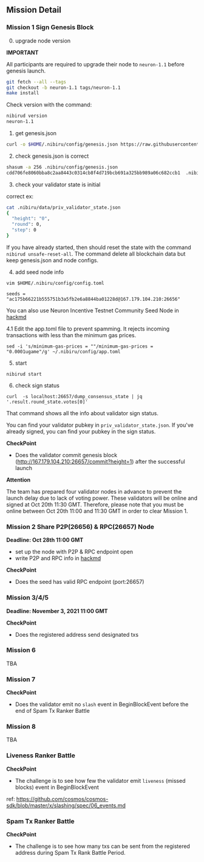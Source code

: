 ## Mission Detail

### Mission 1 Sign Genesis Block
0. upgrade node version

**IMPORTANT**

All participants are required to upgrade their node to `neuron-1.1` before genesis launch.


```sh
git fetch --all --tags
git checkout -b neuron-1.1 tags/neuron-1.1
make install
```

Check version with the command:
```sh
nibirud version
neuron-1.1
```

1. get genesis.json
```sh
curl -o $HOME/.nibiru/config/genesis.json https://raw.githubusercontent.com/cosmos-gaminghub/testnets/master/neuron-1/genesis.json
```

2. check genesis.json is correct

```sh
shasum -a 256 .nibiru/config/genesis.json
cdd706fe8060bba8c2aa8443c0314cb8f4d719bcb691a325bb989a06c682ccb1  .nibiru/config/genesis.json
```

3. check your validator state is initial

correct ex:
```sh
cat .nibiru/data/priv_validator_state.json
{
  "height": "0",
  "round": 0,
  "step": 0
}
```

If you have already started, then should reset the state with the command `nibirud unsafe-reset-all`. The command delete all blockchain data but keep genesis.json and node configs.

4. add seed node info

```
vim $HOME/.nibiru/config/config.toml
```

```
seeds = "ac175b66221b555751b3a5fb2e6a8844ba01228d@167.179.104.210:26656"
```

You can also use Neuron Incentive Testnet Community Seed Node in [hackmd](https://hackmd.io/y_JUOikHTvudW90oGySdWw)

4.1 Edit the app.toml file to prevent spamming. It rejects incoming transactions with less than the minimum gas prices.
```
sed -i 's/minimum-gas-prices = ""/minimum-gas-prices = "0.0001ugame"/g' ~/.nibiru/config/app.toml
```

5. start
```
nibirud start
```


6. check sign status
```
curl  -s localhost:26657/dump_consensus_state | jq '.result.round_state.votes[0]'
```

That command shows all the info about validator sign status.

You can find your validator pubkey in `priv_validator_state.json`. If you've already signed, you can find your pubkey in the sign status.

**CheckPoint**
- Does the validator commit genesis block (http://167.179.104.210:26657/commit?height=1) after the successful launch

**Attention**

The team has prepared four validator nodes in advance to prevent the launch delay due to lack of voting power. These validators will be online and signed at Oct 20th 11:30 GMT. Therefore, please note that you must be online between Oct 20th 11:00 and 11:30 GMT in order to clear Mission 1.

### Mission 2 Share P2P(26656) & RPC(26657) Node
**Deadline: Oct 28th 11:00 GMT**
- set up the node with P2P & RPC endpoint open
- write P2P and RPC info in [hackmd](https://hackmd.io/y_JUOikHTvudW90oGySdWw)

**CheckPoint**
- Does the seed has valid RPC endpoint (port:26657)

### Mission 3/4/5
**Deadline: November 3, 2021 11:00 GMT**

**CheckPoint**
- Does the registered address send designated txs

### Mission 6
TBA

### Mission 7
**CheckPoint**
- Does the validator emit no `slash` event in BeginBlockEvent before the end of Spam Tx Ranker Battle

### Mission 8
TBA

### Liveness Ranker Battle
**CheckPoint**
- The challenge is to see how few the validator emit `liveness` (missed blocks) event in BeginBlockEvent

ref: https://github.com/cosmos/cosmos-sdk/blob/master/x/slashing/spec/06_events.md

### Spam Tx Ranker Battle
**CheckPoint**
- The challenge is to see how many txs can be sent from the registered address during Spam Tx Rank Battle Period.
